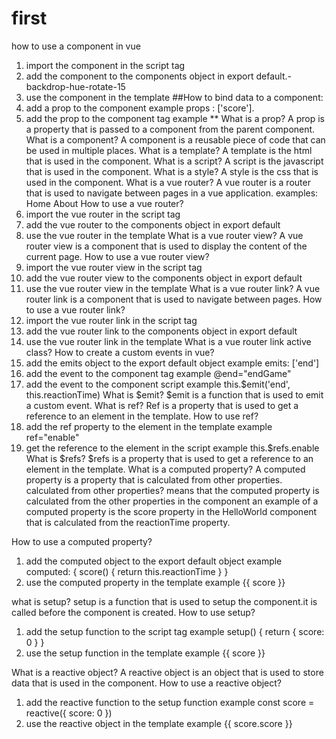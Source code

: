 # first

 how to use a component in vue

  1. import the component in the script tag
  2. add the component to the components object in export default.-backdrop-hue-rotate-15
  3. use the component in the template
  ##How to bind data to a component:
  1. add a prop to the component example props : ['score'].
  2. add the prop to the component tag example
  **<HelloWorld :score="score" >
  What is a prop?
  A prop is a property that is passed to a component from the parent component.
  What is a component?
  A component is a reusable piece of code that can be used in multiple places.
  What is a template?
  A template is the html that is used in the component.
  What is a script?
  A script is the javascript that is used in the component.
  What is a style?
  A style is the css that is used in the component.
  What is a vue router?
  A vue router is a router that is used to navigate between pages in a vue application. examples:
  <RouterLink to="/">Home</RouterLink>
  <RouterLink to="/about">About</RouterLink>
  How to use a vue router?
  1. import the vue router in the script tag
  2. add the vue router to the components object in export default
  3. use the vue router in the template
  What is a vue router view?
  A vue router view is a component that is used to display the content of the current page.
  How to use a vue router view?
  1. import the vue router view in the script tag
  2. add the vue router view to the components object in export default
  3. use the vue router view in the template
  What is a vue router link?
  A vue router link is a component that is used to navigate between pages.
  How to use a vue router link?
  1. import the vue router link in the script tag
  2. add the vue router link to the components object in export default
  3. use the vue router link in the template
  What is a vue router link active class?
  How to create a custom events in vue?
  1. add the emits object to the export default object example emits: ['end']
  2. add the event to the component tag example @end="endGame"
  3. add the event to the component script example this.$emit('end', this.reactionTime)
  What is $emit?
  $emit is a function that is used to emit a custom event.
  What is ref?
  Ref is a property that is used to get a reference to an element in the template.
  How to use ref?
  1. add the ref property to the element in the template example ref="enable"
  2. get the reference to the element in the script example this.$refs.enable
  What is $refs?
  $refs is a property that is used to get a reference to an element in the template.
  What is a computed property?
  A computed property is a property that is calculated from other properties.
  calculated from other properties? means that the computed property is calculated from the other properties in the component
  an example of a computed property is the score property in the HelloWorld component that is calculated from the reactionTime property.

  How to use a computed property?

  1. add the computed object to the export default object example computed: { score() { return this.reactionTime } }
  2. use the computed property in the template example {{ score }}

  what is setup?
  setup is a function that is used to setup the component.it is called before the component is created.
  How to use setup?

  1. add the setup function to the script tag example setup() { return { score: 0 } }
  2. use the setup function in the template example {{ score }}

  What is a reactive object?
  A reactive object is an object that is used to store data that is used in the component.
  How to use a reactive object?

  1. add the reactive function to the setup function example const score = reactive({ score: 0 })
  2. use the reactive object in the template example {{ score.score }}
